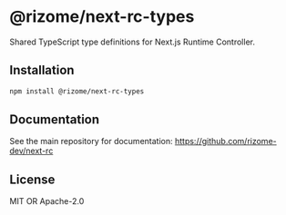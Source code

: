 # @rizome/next-rc-types

Shared TypeScript type definitions for Next.js Runtime Controller.

## Installation

```bash
npm install @rizome/next-rc-types
```

## Documentation

See the main repository for documentation: https://github.com/rizome-dev/next-rc

## License

MIT OR Apache-2.0